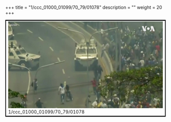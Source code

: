 +++
title = "1/ccc_01000_01099/70_79/01078"
description = ""
weight = 20
+++

<table style="border:2px solid black;max-width:800px;max-height:800px;" 
><tr><td>
<img class="center-fit-jpg"
src="/jpg_/aaa_20190430_NxaOmWaI8sI_01077.jpg">
1/ccc_01000_01099/70_79/01078
</img></td></tr></table>
